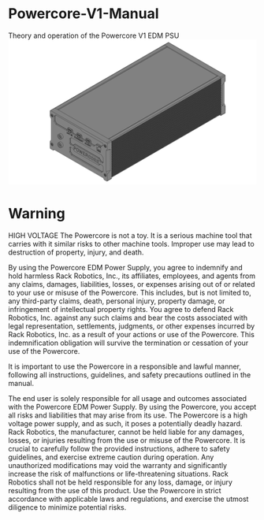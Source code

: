 # Powercore-V1-Manual
Theory and operation of the Powercore V1 EDM PSU
![Cover Image](https://github.com/Rack-Robotics/Powercore-V1-Manual/blob/main/Powercore%20V1%20Cover%20Image.png)

# Warning
HIGH VOLTAGE
The Powercore is not a toy. It is a serious machine tool that carries with it similar risks to other machine tools. Improper use may lead to destruction of property, injury, and death.

By using the Powercore EDM Power Supply, you agree to indemnify and hold harmless Rack Robotics, Inc., its affiliates, employees, and agents from any claims, damages, liabilities, losses, or expenses arising out of or related to your use or misuse of the Powercore. This includes, but is not limited to, any third-party claims, death, personal injury, property damage, or infringement of intellectual property rights.
You agree to defend Rack Robotics, Inc. against any such claims and bear the costs associated with legal representation, settlements, judgments, or other expenses incurred by Rack Robotics, Inc. as a result of your actions or use of the Powercore. This indemnification obligation will survive the termination or cessation of your use of the Powercore. 

It is important to use the Powercore in a responsible and lawful manner, following all instructions, guidelines, and safety precautions outlined in the manual.

The end user is solely responsible for all usage and outcomes associated with the Powercore EDM Power Supply. By using the Powercore, you accept all risks and liabilities that may arise from its use. The Powercore is a high voltage power supply, and as such, it poses a potentially deadly hazard. Rack Robotics, the manufacturer, cannot be held liable for any damages, losses, or injuries resulting from the use or misuse of the Powercore. It is crucial to carefully follow the provided instructions, adhere to safety guidelines, and exercise extreme caution during operation. Any unauthorized modifications may void the warranty and significantly increase the risk of malfunctions or life-threatening situations. Rack Robotics shall not be held responsible for any loss, damage, or injury resulting from the use of this product. Use the Powercore in strict accordance with applicable laws and regulations, and exercise the utmost diligence to minimize potential risks.
